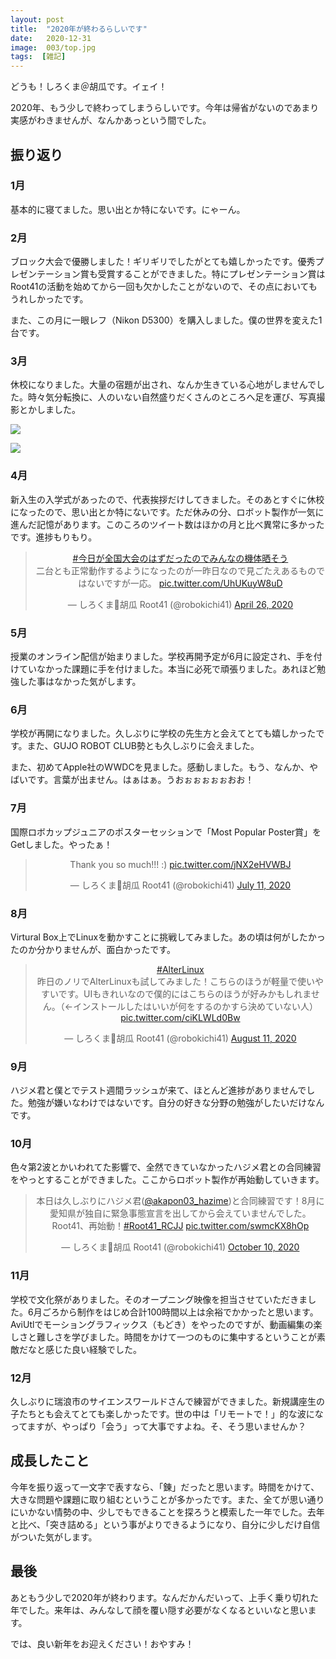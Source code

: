 ```yaml
---
layout: post
title:  "2020年が終わるらしいです"
date:   2020-12-31
image:  003/top.jpg
tags:  [雑記]
---
```


どうも！しろくま＠胡瓜です。イェイ！

2020年、もう少しで終わってしまうらしいです。今年は帰省がないのであまり実感がわきませんが、なんかあっという間でした。

## 振り返り

### 1月

基本的に寝てました。思い出とか特にないです。にゃーん。

### 2月

ブロック大会で優勝しました！ギリギリでしたがとても嬉しかったです。優秀プレゼンテーション賞も受賞することができました。特にプレゼンテーション賞はRoot41の活動を始めてから一回も欠かしたことがないので、その点においてもうれしかったです。

また、この月に一眼レフ（Nikon D5300）を購入しました。僕の世界を変えた1台です。

### 3月

休校になりました。大量の宿題が出され、なんか生きている心地がしませんでした。時々気分転換に、人のいない自然盛りだくさんのところへ足を運び、写真撮影とかしました。

![]({{site.baseurl}}/img/003/001.jpg)

![]({{site.baseurl}}/img/003/002.jpg)

### 4月

新入生の入学式があったので、代表挨拶だけしてきました。そのあとすぐに休校になったので、思い出とか特にないです。ただ休みの分、ロボット製作が一気に進んだ記憶があります。このころのツイート数はほかの月と比べ異常に多かったです。進捗もりもり。

<center>
<blockquote class="twitter-tweet" data-theme="dark"><p lang="ja" dir="ltr"><a href="https://twitter.com/hashtag/%E4%BB%8A%E6%97%A5%E3%81%8C%E5%85%A8%E5%9B%BD%E5%A4%A7%E4%BC%9A%E3%81%AE%E3%81%AF%E3%81%9A%E3%81%A0%E3%81%A3%E3%81%9F%E3%81%AE%E3%81%A7%E3%81%BF%E3%82%93%E3%81%AA%E3%81%AE%E6%A9%9F%E4%BD%93%E6%99%92%E3%81%9D%E3%81%86?src=hash&amp;ref_src=twsrc%5Etfw">#今日が全国大会のはずだったのでみんなの機体晒そう</a><br>二台とも正常動作するようになったのが一昨日なので見ごたえあるものではないですが一応。 <a href="https://t.co/UhUKuyW8uD">pic.twitter.com/UhUKuyW8uD</a></p>&mdash; しろくま🥒胡瓜 Root41 (@robokichi41) <a href="https://twitter.com/robokichi41/status/1254276224362266626?ref_src=twsrc%5Etfw">April 26, 2020</a></blockquote> <script async src="https://platform.twitter.com/widgets.js" charset="utf-8"></script></center>

### 5月

授業のオンライン配信が始まりました。学校再開予定が6月に設定され、手を付けていなかった課題に手を付けました。本当に必死で頑張りました。あれほど勉強した事はなかった気がします。

### 6月

学校が再開になりました。久しぶりに学校の先生方と会えてとても嬉しかったです。また、GUJO ROBOT CLUB勢とも久しぶりに会えました。

また、初めてApple社のWWDCを見ました。感動しました。もう、なんか、やばいです。言葉が出ません。はぁはぁ。うおぉぉぉぉぉおお！

### 7月

国際ロボカップジュニアのポスターセッションで「Most Popular Poster賞」をGetしました。やったぁ！

<center><blockquote class="twitter-tweet" data-theme="dark"><p lang="en" dir="ltr">Thank you so much!!! :) <a href="https://t.co/jNX2eHVWBJ">pic.twitter.com/jNX2eHVWBJ</a></p>&mdash; しろくま🥒胡瓜 Root41 (@robokichi41) <a href="https://twitter.com/robokichi41/status/1281900328468676608?ref_src=twsrc%5Etfw">July 11, 2020</a></blockquote> <script async src="https://platform.twitter.com/widgets.js" charset="utf-8"></script></center>

### 8月

Virtural Box上でLinuxを動かすことに挑戦してみました。あの頃は何がしたかったのか分かりませんが、面白かったです。

<center><blockquote class="twitter-tweet" data-theme="dark"><p lang="ja" dir="ltr"><a href="https://twitter.com/hashtag/AlterLinux?src=hash&amp;ref_src=twsrc%5Etfw">#AlterLinux</a><br>昨日のノリでAlterLinuxも試してみました！こちらのほうが軽量で使いやすいです。UIもきれいなので僕的にはこちらのほうが好みかもしれません。（←インストールしたはいいが何をするのかすら決めていない人） <a href="https://t.co/ciKLWLd0Bw">pic.twitter.com/ciKLWLd0Bw</a></p>&mdash; しろくま🥒胡瓜 Root41 (@robokichi41) <a href="https://twitter.com/robokichi41/status/1293062780019331072?ref_src=twsrc%5Etfw">August 11, 2020</a></blockquote> <script async src="https://platform.twitter.com/widgets.js" charset="utf-8"></script></center>

### 9月

ハジメ君と僕とでテスト週間ラッシュが来て、ほとんど進捗がありませんでした。勉強が嫌いなわけではないです。自分の好きな分野の勉強がしたいだけなんです。

### 10月

色々第2波とかいわれてた影響で、全然できていなかったハジメ君との合同練習をやっとすることができました。ここからロボット製作が再始動していきます。

<center>
<blockquote class="twitter-tweet" data-theme="dark"><p lang="ja" dir="ltr">本日は久しぶりにハジメ君(<a href="https://twitter.com/akapon03_hazime?ref_src=twsrc%5Etfw">@akapon03_hazime</a>)と合同練習です！8月に愛知県が独自に緊急事態宣言を出してから会えていませんでした。Root41、再始動！<a href="https://twitter.com/hashtag/Root41_RCJJ?src=hash&amp;ref_src=twsrc%5Etfw">#Root41_RCJJ</a> <a href="https://t.co/swmcKX8hOp">pic.twitter.com/swmcKX8hOp</a></p>&mdash; しろくま🥒胡瓜 Root41 (@robokichi41) <a href="https://twitter.com/robokichi41/status/1314792119823814656?ref_src=twsrc%5Etfw">October 10, 2020</a></blockquote> <script async src="https://platform.twitter.com/widgets.js" charset="utf-8"></script>
</center>

### 11月

学校で文化祭がありました。そのオープニング映像を担当させていただきました。6月ごろから制作をはじめ合計100時間以上は余裕でかかったと思います。AviUtlでモーショングラフィックス（もどき）をやったのですが、動画編集の楽しさと難しさを学びました。時間をかけて一つのものに集中するということが素敵だなと感じた良い経験でした。

### 12月

久しぶりに瑞浪市のサイエンスワールドさんで練習ができました。新規講座生の子たちとも会えてとても楽しかったです。世の中は「リモートで！」的な波になってますが、やっぱり「会う」って大事ですよね。そ、そう思いませんか？

## 成長したこと

今年を振り返って一文字で表すなら、「錬」だったと思います。時間をかけて、大きな問題や課題に取り組むということが多かったです。また、全てが思い通りにいかない情勢の中、少しでもできることを探ろうと模索した一年でした。去年と比べ、「突き詰める」という事がよりできるようになり、自分に少しだけ自信がついた気がします。

## 最後

あともう少しで2020年が終わります。なんだかんだいって、上手く乗り切れた年でした。来年は、みんなして顔を覆い隠す必要がなくなるといいなと思います。

では、良い新年をお迎えください！おやすみ！